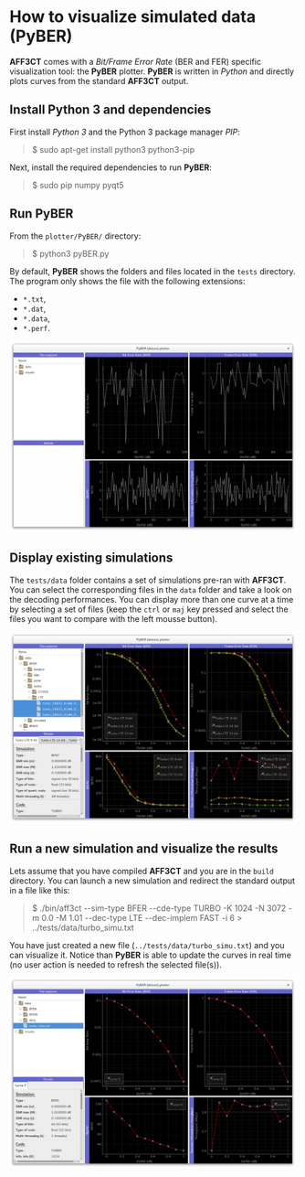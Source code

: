 # How to visualize simulated data (PyBER)
**AFF3CT** comes with a *Bit/Frame Error Rate* (BER and FER) specific visualization tool: the **PyBER** plotter.
**PyBER** is written in *Python* and directly plots curves from the standard **AFF3CT** output.

## Install Python 3 and dependencies

First install *Python 3* and the Python 3 package manager *PIP*:

> $ sudo apt-get install python3 python3-pip

Next, install the required dependencies to run **PyBER**:

> $ sudo pip numpy pyqt5

## Run PyBER

From the `plotter/PyBER/` directory: 

> $ python3 pyBER.py

By default, **PyBER** shows the folders and files located in the `tests` directory.
The program only shows the file with the following extensions:
- `*.txt`,
- `*.dat`,
- `*.data`,
- `*.perf`.

![Screenshot when starting PyBER](../images/PyBER_start.png)

## Display existing simulations

The `tests/data` folder contains a set of simulations pre-ran with **AFF3CT**. You can select the corresponding files in the `data` folder and take a look on the decoding performances.
You can display more than one curve at a time by selecting a set of files (keep the `ctrl` or `maj` key pressed and select the files you want to compare with the left mousse button).

![Plot some curves with PyBER](../images/PyBER_plot.png)


## Run a new simulation and visualize the results

Lets assume that you have compiled **AFF3CT** and you are in the `build` directory. You can launch a new simulation and redirect the standard output in a file like this:

> $ ./bin/aff3ct --sim-type BFER --cde-type TURBO -K 1024 -N 3072 -m 0.0 -M 1.01 --dec-type LTE --dec-implem FAST -i 6 > ../tests/data/turbo_simu.txt

You have just created a new file (`../tests/data/turbo_simu.txt`) and you can visualize it.
Notice than **PyBER** is able to update the curves in real time (no user action is needed to refresh the selected file(s)).

![Plot AFF3CT data with PyBER](../images/PyBER_plot2.png)
